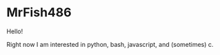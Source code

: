 # MrFish486

Hello!

Right now I am interested in python, bash, javascript, and (sometimes) c.
<!---
MrFish486/MrFish486 is a ✨ special ✨ repository because its `README.md` (this file) appears on your GitHub profile.
You can click the Preview link to take a look at your changes.
--->
